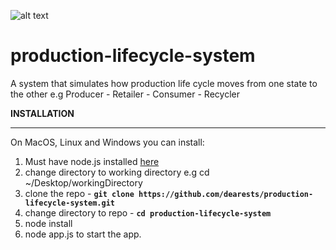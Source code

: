 ![alt text](http://www.angelfire.com/ego/mr.f/images/plc.jpg "image description")


# production-lifecycle-system
A system that simulates how production life cycle moves from one state to the other e.g Producer - Retailer - Consumer - Recycler

**INSTALLATION**
*********

On MacOS, Linux and Windows you can install:

1) Must have node.js installed [here](https://nodejs.org/en/)
2) change directory to working directory e.g cd ~/Desktop/workingDirectory
3) clone the repo - __**`git clone https://github.com/dearests/production-lifecycle-system.git`**__
4) change directory to repo - __**`cd production-lifecycle-system`**__
5) node install
6) node app.js to start the app.

